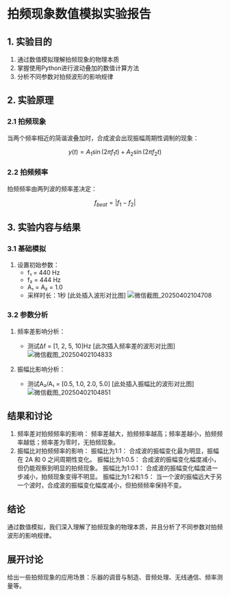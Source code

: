 # 拍频现象数值模拟实验报告

## 1. 实验目的
1. 通过数值模拟理解拍频现象的物理本质
2. 掌握使用Python进行波动叠加的数值计算方法
3. 分析不同参数对拍频波形的影响规律

## 2. 实验原理
### 2.1 拍频现象
当两个频率相近的简谐波叠加时，合成波会出现振幅周期性调制的现象：

$$
y(t) = A_1\sin(2\pi f_1 t) + A_2\sin(2\pi f_2 t)
$$

### 2.2 拍频频率
拍频频率由两列波的频率差决定：

$$
f_{beat} = |f_1 - f_2|
$$


## 3. 实验内容与结果

### 3.1 基础模拟
1. 设置初始参数：
   - f₁ = 440 Hz
   - f₂ = 444 Hz 
   - A₁ = A₂ = 1.0
   - 采样时长：1秒
[此处插入波形对比图]
![微信截图_20250402104708](https://github.com/user-attachments/assets/23947d13-6b44-459f-a2d4-1841534601cd)

### 3.2 参数分析
1. 频率差影响分析：
   
   - 测试Δf = [1, 2, 5, 10]Hz
[此次插入频率差的波形对比图]
![微信截图_20250402104833](https://github.com/user-attachments/assets/af02c275-99a6-41a6-a828-4bfb44482a07)

2. 振幅比影响分析：
   
   - 测试A₂/A₁ = [0.5, 1.0, 2.0, 5.0]
[此处插入振幅比的波形对比图]
![微信截图_20250402104851](https://github.com/user-attachments/assets/d9888f3a-6367-482a-be59-0a2c0242059a)

## 结果和讨论
1. 频率差对拍频频率的影响：
  频率差越大，拍频频率越高；频率差越小，拍频频率越低；频率差为零时，无拍频现象。
2. 振幅比对拍频频率的影响：
振幅比为1:1：
合成波的振幅变化最为明显，振幅在 2A 和 0 之间周期性变化。
振幅比为1:0.5：
合成波的振幅变化幅度减小，但仍能观察到明显的拍频现象。
振幅比为1:0.1：
合成波的振幅变化幅度进一步减小，拍频现象变得不明显。
振幅比为1:2和1:5：
当一个波的振幅远大于另一个波时，合成波的振幅变化幅度减小，但拍频频率保持不变。
  
## 结论
通过数值模拟，我们深入理解了拍频现象的物理本质，并且分析了不同参数对拍频波形的影响规律。

## 展开讨论
给出一些拍频现象的应用场景：乐器的调音与制造、音频处理、无线通信、频率测量等。
